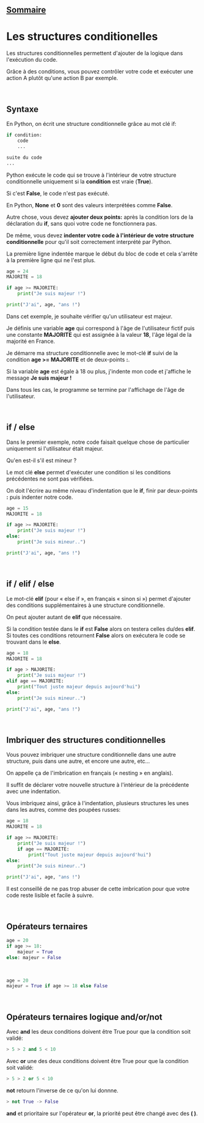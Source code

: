 ## [Sommaire](README.md)

# Les structures conditionelles

Les structures conditionnelles permettent d'ajouter de la logique dans l'exécution du code.

Grâce à des conditions, vous pouvez contrôler votre code et exécuter une action A plutôt qu'une action B par exemple.

<br>

## Syntaxe
En Python, on écrit une structure conditionnelle grâce au mot clé if:

```python
if condition:
    code
    ...

suite du code
...
```

Python exécute le code qui se trouve à l'intérieur de votre structure conditionnelle uniquement si la **condition** est vraie (**True**).

Si c'est **False**, le code n'est pas exécuté.

En Python, **None** et **0** sont des valeurs interprétées comme **False**.

Autre chose, vous devez **ajouter deux points:** après la condition lors de la déclaration du **if**, sans quoi votre code ne fonctionnera pas.

De même, vous devez **indenter votre code à l'intérieur de votre structure conditionnelle** pour qu'il soit correctement interprété par Python.

La première ligne indentée marque le début du bloc de code et cela s'arrête à la première ligne qui ne l'est plus.

```python
age = 24 
MAJORITE = 18

if age >= MAJORITE:
    print("Je suis majeur !")

print("J'ai", age, "ans !")
```

Dans cet exemple, je souhaite vérifier qu'un utilisateur est majeur.

Je définis une variable **age** qui correspond à l'âge de l'utilisateur fictif puis une constante **MAJORITE** qui est assignée à la valeur **18**, l'âge légal de la majorité en France.

Je démarre ma structure conditionnelle avec le mot-clé **if** suivi de la condition **age >= MAJORITE** et de deux-points **:**.

Si la variable **age** est égale à 18 ou plus, j'indente mon code et j'affiche le message **Je suis majeur !**

Dans tous les cas, le programme se termine par l'affichage de l'âge de l'utilisateur.

<br>

## if / else
Dans le premier exemple, notre code faisait quelque chose de particulier uniquement si l'utilisateur était majeur.

Qu'en est-il s'il est mineur ?

Le mot clé **else** permet d'exécuter une condition si les conditions précédentes ne sont pas vérifiées.

On doit l'écrire au même niveau d'indentation que le **if**, finir par deux-points **:** puis indenter notre code.

```python
age = 15 
MAJORITE = 18

if age >= MAJORITE:
    print("Je suis majeur !")
else:
    print("Je suis mineur..")

print("J'ai", age, "ans !")
```

<br>

## if / elif / else
Le mot-clé **elif** (pour « else if », en français « sinon si ») permet d'ajouter des conditions supplémentaires à une structure conditionnelle.

On peut ajouter autant de **elif** que nécessaire.

Si la condition testée dans le **if** est **False** alors on testera celles du/des **elif**. Si toutes ces conditions retournent **False** alors on exécutera le code se trouvant dans le **else**.

```python
age = 18 
MAJORITE = 18

if age > MAJORITE:
    print("Je suis majeur !")
elif age == MAJORITE:
    print("Tout juste majeur depuis aujourd'hui")
else:
    print("Je suis mineur..")

print("J'ai", age, "ans !") 
```

<br>

## Imbriquer des structures conditionnelles
Vous pouvez imbriquer une structure conditionnelle dans une autre structure, puis dans une autre, et encore une autre, etc...

On appelle ça de l'imbrication en français (« nesting » en anglais).

Il suffit de déclarer votre nouvelle structure à l'intérieur de la précédente avec une indentation.

Vous imbriquez ainsi, grâce à l'indentation, plusieurs structures les unes dans les autres, comme des poupées russes:

```python
age = 18 
MAJORITE = 18

if age >= MAJORITE:
    print("Je suis majeur !")
    if age == MAJORITE:
        print("Tout juste majeur depuis aujourd'hui")
else:
    print("Je suis mineur..")

print("J'ai", age, "ans !")
```

Il est conseillé de ne pas trop abuser de cette imbrication pour que votre code reste lisible et facile à suivre.

<br>

## Opérateurs ternaires

```python
age = 20
if age >= 18:
    majeur = True
else: majeur = False
```

<br>

```python
age = 20
majeur = True if age >= 18 else False
```

<br>

## Opérateurs ternaires logique and/or/not

Avec **and** les deux conditions doivent être True pour que la condition soit validé:

```python
> 5 > 2 and 5 < 10
```

Avec **or** une des deux conditions doivent être True pour que la condition soit validé:

```python
> 5 > 2 or 5 < 10
```

**not** retourn l'inverse de ce qu'on lui donnne.

```python
> not True -> False
```

**and** et prioritaire sur l'opérateur **or**, la priorité peut être changé avec des **( )**.